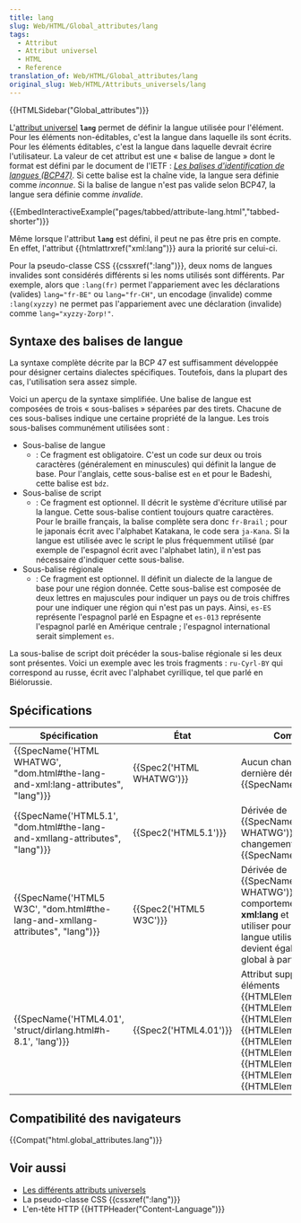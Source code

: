 ```yaml
---
title: lang
slug: Web/HTML/Global_attributes/lang
tags:
  - Attribut
  - Attribut universel
  - HTML
  - Reference
translation_of: Web/HTML/Global_attributes/lang
original_slug: Web/HTML/Attributs_universels/lang
---
```

{{HTMLSidebar("Global_attributes")}}

L'[attribut universel](/fr/docs/Web/HTML/Attributs_universels) **`lang`** permet de définir la langue utilisée pour l'élément. Pour les éléments non-éditables, c'est la langue dans laquelle ils sont écrits. Pour les éléments éditables, c'est la langue dans laquelle devrait écrire l'utilisateur. La valeur de cet attribut est une «&nbsp;balise de langue&nbsp;» dont le format est défini par le document de l'IETF : [_Les balises d'identification de langues (BCP47)_](https://www.ietf.org/rfc/bcp/bcp47.txt). Si cette balise est la chaîne vide, la langue sera définie comme _inconnue_. Si la balise de langue n'est pas valide selon BCP47, la langue sera définie comme _invalide_.

{{EmbedInteractiveExample("pages/tabbed/attribute-lang.html","tabbed-shorter")}}

Même lorsque l'attribut **`lang`** est défini, il peut ne pas être pris en compte. En effet, l'attribut {{htmlattrxref("xml:lang")}} aura la priorité sur celui-ci.

Pour la pseudo-classe CSS {{cssxref(":lang")}}, deux noms de langues invalides sont considérés différents si les noms utilisés sont différents. Par exemple, alors que `:lang(fr)` permet l'appariement avec les déclarations (valides) `lang="fr-BE"` ou `lang="fr-CH"`, un encodage (invalide) comme `:lang(xyzzy)` ne permet pas l'appariement avec une déclaration (invalide) comme `lang="xyzzy-Zorp!"`.

## Syntaxe des balises de langue

La syntaxe complète décrite par la BCP 47 est suffisamment développée pour désigner certains dialectes spécifiques. Toutefois, dans la plupart des cas, l'utilisation sera assez simple.

Voici un aperçu de la syntaxe simplifiée. Une balise de langue est composées de trois « sous-balises » séparées par des tirets. Chacune de ces sous-balises indique une certaine propriété de la langue. Les trois sous-balises communément utilisées sont :

- Sous-balise de langue
  - : Ce fragment est obligatoire. C'est un code sur deux ou trois caractères (généralement en minuscules) qui définit la langue de base. Pour l'anglais, cette sous-balise est `en` et pour le Badeshi, cette balise est `bdz`.
- Sous-balise de script
  - : Ce fragment est optionnel. Il décrit le système d'écriture utilisé par la langue. Cette sous-balise contient toujours quatre caractères. Pour le braille français, la balise complète sera donc `fr-Brail` ; pour le japonais écrit avec l'alphabet Katakana, le code sera `ja-Kana`. Si la langue est utilisée avec le script le plus fréquemment utilisé (par exemple de l'espagnol écrit avec l'alphabet latin), il n'est pas nécessaire d'indiquer cette sous-balise.
- Sous-balise régionale
  - : Ce fragment est optionnel. Il définit un dialecte de la langue de base pour une région donnée. Cette sous-balise est composée de deux lettres en majuscules pour indiquer un pays ou de trois chiffres pour une indiquer une région qui n'est pas un pays. Ainsi, `es-ES` représente l'espagnol parlé en Espagne et `es-013` représente l'espagnol parlé en Amérique centrale ; l'espagnol international serait simplement `es`.

La sous-balise de script doit précéder la sous-balise régionale si les deux sont présentes. Voici un exemple avec les trois fragments : `ru-Cyrl-BY` qui correspond au russe, écrit avec l'alphabet cyrillique, tel que parlé en Biélorussie.

## Spécifications

| Spécification                                                                                                | État                             | Commentaires                                                                                                                                                                                                                                                                                                                                                      |
| ------------------------------------------------------------------------------------------------------------ | -------------------------------- | ----------------------------------------------------------------------------------------------------------------------------------------------------------------------------------------------------------------------------------------------------------------------------------------------------------------------------------------------------------------- |
| {{SpecName('HTML WHATWG', "dom.html#the-lang-and-xml:lang-attributes", "lang")}} | {{Spec2('HTML WHATWG')}} | Aucun changement depuis la dernière dérivation, {{SpecName('HTML5.1')}}                                                                                                                                                                                                                                                                                  |
| {{SpecName('HTML5.1', "dom.html#the-lang-and-xmllang-attributes", "lang")}}         | {{Spec2('HTML5.1')}}     | Dérivée de {{SpecName('HTML WHATWG')}}, aucun changement de {{SpecName('HTML5 W3C')}}                                                                                                                                                                                                                                                             |
| {{SpecName('HTML5 W3C', "dom.html#the-lang-and-xmllang-attributes", "lang")}}     | {{Spec2('HTML5 W3C')}}     | Dérivée de {{SpecName('HTML WHATWG')}}. Définition du comportement de l'attribut **xml:lang** et de l'algorithme à utiliser pour déterminer la langue utilisée. Cet attribut devient également un attribut global à part entière.                                                                                                                        |
| {{SpecName('HTML4.01', 'struct/dirlang.html#h-8.1', 'lang')}}                             | {{Spec2('HTML4.01')}}     | Attribut supporté pour tous les éléments {{HTMLElement("applet")}}, {{HTMLElement("base")}}, {{HTMLElement("basefont")}}, {{HTMLElement("br")}}, {{HTMLElement("frame")}}, {{HTMLElement("frameset")}}, {{HTMLElement("iframe")}}, {{HTMLElement("param")}}, et {{HTMLElement("script")}}. |

## Compatibilité des navigateurs

{{Compat("html.global_attributes.lang")}}

## Voir aussi

- [Les différents attributs universels](/fr/docs/Web/HTML/Attributs_universels)
- La pseudo-classe CSS {{cssxref(":lang")}}
- L'en-tête HTTP {{HTTPHeader("Content-Language")}}
